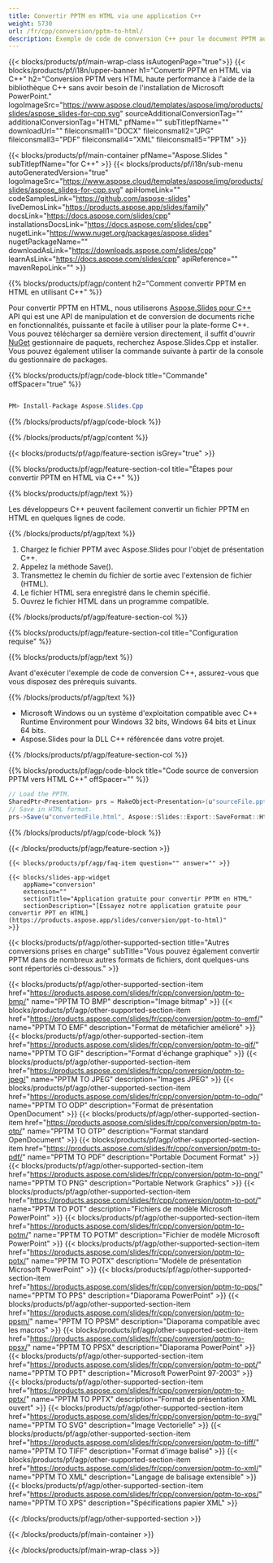 ```yaml
---
title: Convertir PPTM en HTML via une application C++
weight: 5730
url: /fr/cpp/conversion/pptm-to-html/ 
description: Exemple de code de conversion C++ pour le document PPTM au format HTML. Utilisez un exemple de code pour la conversion par lots de PPTM en HTML dans n'importe quelle application C++.
---
```


{{< blocks/products/pf/main-wrap-class isAutogenPage="true">}}
{{< blocks/products/pf/i18n/upper-banner h1="Convertir PPTM en HTML via C++" h2="Conversion PPTM vers HTML haute performance à l'aide de la bibliothèque C++ sans avoir besoin de l'installation de Microsoft PowerPoint." logoImageSrc="https://www.aspose.cloud/templates/aspose/img/products/slides/aspose_slides-for-cpp.svg" sourceAdditionalConversionTag="" additionalConversionTag="HTML" pfName="" subTitlepfName="" downloadUrl="" fileiconsmall1="DOCX" fileiconsmall2="JPG" fileiconsmall3="PDF" fileiconsmall4="XML" fileiconsmall5="PPTM" >}}

{{< blocks/products/pf/main-container pfName="Aspose.Slides " subTitlepfName="for C++" >}}
{{< blocks/products/pf/i18n/sub-menu autoGeneratedVersion="true" logoImageSrc="https://www.aspose.cloud/templates/aspose/img/products/slides/aspose_slides-for-cpp.svg" apiHomeLink="" codeSamplesLink="https://github.com/aspose-slides" liveDemosLink="https://products.aspose.app/slides/family" docsLink="https://docs.aspose.com/slides/cpp" installationsDocsLink="https://docs.aspose.com/slides/cpp" nugetLink="https://www.nuget.org/packages/aspose.slides" nugetPackageName="" downloadAsLink="https://downloads.aspose.com/slides/cpp" learnAsLink="https://docs.aspose.com/slides/cpp" apiReference="" mavenRepoLink="" >}}

{{% blocks/products/pf/agp/content h2="Comment convertir PPTM en HTML en utilisant C++" %}}

 Pour convertir PPTM en HTML, nous utiliserons
 [Aspose.Slides pour C++](https://products.aspose.com/slides/fr/cpp/)
 API qui est une API de manipulation et de conversion de documents riche en fonctionnalités, puissante et facile à utiliser pour la plate-forme C++. Vous pouvez télécharger sa dernière version directement, il suffit d'ouvrir
 [NuGet](https://www.nuget.org/packages/aspose.slides)
 gestionnaire de paquets, recherchez
 Aspose.Slides.Cpp
 et installer. Vous pouvez également utiliser la commande suivante à partir de la console du gestionnaire de packages.

{{% blocks/products/pf/agp/code-block title="Commande" offSpacer="true" %}}

```cs

PM> Install-Package Aspose.Slides.Cpp

```

{{% /blocks/products/pf/agp/code-block %}}

{{% /blocks/products/pf/agp/content %}}

{{< blocks/products/pf/agp/feature-section isGrey="true" >}}

{{% blocks/products/pf/agp/feature-section-col title="Étapes pour convertir PPTM en HTML via C++" %}}

{{% blocks/products/pf/agp/text %}}

 Les développeurs C++ peuvent facilement convertir un fichier PPTM en HTML en quelques lignes de code.

{{% /blocks/products/pf/agp/text %}}

1. Chargez le fichier PPTM avec Aspose.Slides pour l'objet de présentation C++.
1. Appelez la méthode Save().
1. Transmettez le chemin du fichier de sortie avec l'extension de fichier (HTML).
1. Le fichier HTML sera enregistré dans le chemin spécifié.
1. Ouvrez le fichier HTML dans un programme compatible.

{{% /blocks/products/pf/agp/feature-section-col %}}

{{% blocks/products/pf/agp/feature-section-col title="Configuration requise" %}}

{{% blocks/products/pf/agp/text %}}

 Avant d'exécuter l'exemple de code de conversion C++, assurez-vous que vous disposez des prérequis suivants.

{{% /blocks/products/pf/agp/text %}}

- Microsoft Windows ou un système d'exploitation compatible avec C++ Runtime Environment pour Windows 32 bits, Windows 64 bits et Linux 64 bits.
- Aspose.Slides pour la DLL C++ référencée dans votre projet.

{{% /blocks/products/pf/agp/feature-section-col %}}

{{% blocks/products/pf/agp/code-block title="Code source de conversion PPTM vers HTML C++" offSpacer="" %}}

```cs
// Load the PPTM.
SharedPtr<Presentation> prs = MakeObject<Presentation>(u"sourceFile.pptm");
// Save in HTML format.
prs->Save(u"convertedFile.html", Aspose::Slides::Export::SaveFormat::Html);

```

{{% /blocks/products/pf/agp/code-block %}}

{{< /blocks/products/pf/agp/feature-section >}}

    {{< blocks/products/pf/agp/faq-item question="" answer="" >}}
 

<!-- aboutfile Starts -->

<!-- aboutfile Ends -->

    {{< blocks/slides-app-widget 
        appName="conversion"
        extension=""
        sectionTitle="Application gratuite pour convertir PPTM en HTML" 
        sectionDescription="[Essayez notre application gratuite pour convertir PPT en HTML](https://products.aspose.app/slides/conversion/ppt-to-html)" 
    >}}
    
{{< blocks/products/pf/agp/other-supported-section title="Autres conversions prises en charge" subTitle="Vous pouvez également convertir PPTM dans de nombreux autres formats de fichiers, dont quelques-uns sont répertoriés ci-dessous." >}}

{{< blocks/products/pf/agp/other-supported-section-item href="https://products.aspose.com/slides/fr/cpp/conversion/pptm-to-bmp/" name="PPTM TO BMP" description="Image bitmap" >}}
{{< blocks/products/pf/agp/other-supported-section-item href="https://products.aspose.com/slides/fr/cpp/conversion/pptm-to-emf/" name="PPTM TO EMF" description="Format de métafichier amélioré" >}}
{{< blocks/products/pf/agp/other-supported-section-item href="https://products.aspose.com/slides/fr/cpp/conversion/pptm-to-gif/" name="PPTM TO GIF" description="Format d'échange graphique" >}}
{{< blocks/products/pf/agp/other-supported-section-item href="https://products.aspose.com/slides/fr/cpp/conversion/pptm-to-jpeg/" name="PPTM TO JPEG" description="Images JPEG" >}}
{{< blocks/products/pf/agp/other-supported-section-item href="https://products.aspose.com/slides/fr/cpp/conversion/pptm-to-odp/" name="PPTM TO ODP" description="Format de présentation OpenDocument" >}}
{{< blocks/products/pf/agp/other-supported-section-item href="https://products.aspose.com/slides/fr/cpp/conversion/pptm-to-otp/" name="PPTM TO OTP" description="Format standard OpenDocument" >}}
{{< blocks/products/pf/agp/other-supported-section-item href="https://products.aspose.com/slides/fr/cpp/conversion/pptm-to-pdf/" name="PPTM TO PDF" description="Portable Document Format" >}}
{{< blocks/products/pf/agp/other-supported-section-item href="https://products.aspose.com/slides/fr/cpp/conversion/pptm-to-png/" name="PPTM TO PNG" description="Portable Network Graphics" >}}
{{< blocks/products/pf/agp/other-supported-section-item href="https://products.aspose.com/slides/fr/cpp/conversion/pptm-to-pot/" name="PPTM TO POT" description="Fichiers de modèle Microsoft PowerPoint" >}}
{{< blocks/products/pf/agp/other-supported-section-item href="https://products.aspose.com/slides/fr/cpp/conversion/pptm-to-potm/" name="PPTM TO POTM" description="Fichier de modèle Microsoft PowerPoint" >}}
{{< blocks/products/pf/agp/other-supported-section-item href="https://products.aspose.com/slides/fr/cpp/conversion/pptm-to-potx/" name="PPTM TO POTX" description="Modèle de présentation Microsoft PowerPoint" >}}
{{< blocks/products/pf/agp/other-supported-section-item href="https://products.aspose.com/slides/fr/cpp/conversion/pptm-to-pps/" name="PPTM TO PPS" description="Diaporama PowerPoint" >}}
{{< blocks/products/pf/agp/other-supported-section-item href="https://products.aspose.com/slides/fr/cpp/conversion/pptm-to-ppsm/" name="PPTM TO PPSM" description="Diaporama compatible avec les macros" >}}
{{< blocks/products/pf/agp/other-supported-section-item href="https://products.aspose.com/slides/fr/cpp/conversion/pptm-to-ppsx/" name="PPTM TO PPSX" description="Diaporama PowerPoint" >}}
{{< blocks/products/pf/agp/other-supported-section-item href="https://products.aspose.com/slides/fr/cpp/conversion/pptm-to-ppt/" name="PPTM TO PPT" description="Microsoft PowerPoint 97-2003" >}}
{{< blocks/products/pf/agp/other-supported-section-item href="https://products.aspose.com/slides/fr/cpp/conversion/pptm-to-pptx/" name="PPTM TO PPTX" description="Format de présentation XML ouvert" >}}
{{< blocks/products/pf/agp/other-supported-section-item href="https://products.aspose.com/slides/fr/cpp/conversion/pptm-to-svg/" name="PPTM TO SVG" description="Image Vectorielle" >}}
{{< blocks/products/pf/agp/other-supported-section-item href="https://products.aspose.com/slides/fr/cpp/conversion/pptm-to-tiff/" name="PPTM TO TIFF" description="Format d'image balisé" >}}
{{< blocks/products/pf/agp/other-supported-section-item href="https://products.aspose.com/slides/fr/cpp/conversion/pptm-to-xml/" name="PPTM TO XML" description="Langage de balisage extensible" >}}
{{< blocks/products/pf/agp/other-supported-section-item href="https://products.aspose.com/slides/fr/cpp/conversion/pptm-to-xps/" name="PPTM TO XPS" description="Spécifications papier XML" >}}

{{< /blocks/products/pf/agp/other-supported-section >}}

{{< /blocks/products/pf/main-container >}}
    
{{< /blocks/products/pf/main-wrap-class >}}